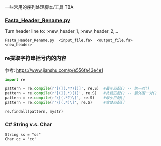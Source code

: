 
一些常用的序列处理脚本/工具 TBA

### [Fasta_Header_Rename.py](Scripts/Fasta_Header_Rename.py)
Turn header line to: >new_header_1, >new_header_2,...
```
Fasta_Header_Rename.py  <input_file.fa>  <output_file.fa>  <new_header>
```



### re提取字符串括号内的内容
参考: https://www.jianshu.com/p/e556fa43e4e1
```python
import re

pattern = re.compile(r'[(](.*?)[)]', re.S)  #最小匹配() -- 第一对()
pattern = re.compile(r'[(](.*)[)]', re.S)   #贪婪匹配() -- 最外围一对()
pattern = re.compile(r'\[(.*?)\]', re.S)    #最小匹配[]
pattern = re.compile(r'\[(.*)\]', re.S)     #贪婪匹配[]

re.findall(pattern, mystr)
```



### C# String v.s. Char
```
String ss = "ss"
Char cc = 'cc'
```



